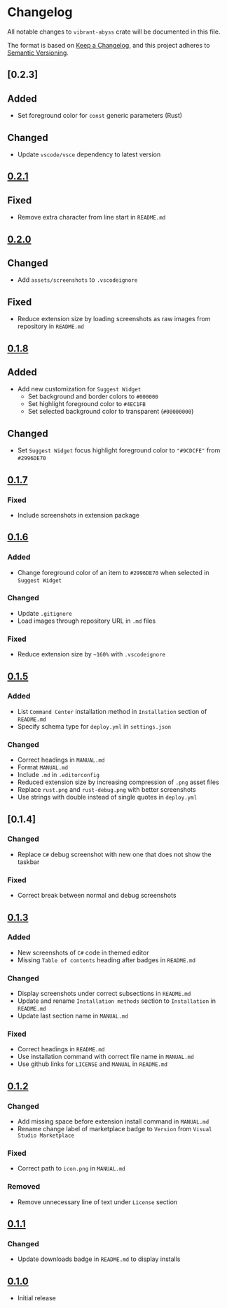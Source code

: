 # Changelog

All notable changes to `vibrant-abyss` crate will be documented in this file.

The format is based on [Keep a Changelog], and this project adheres to
[Semantic Versioning].

## [0.2.3]

## Added

- Set foreground color for `const` generic parameters (Rust)

## Changed

- Update `vscode/vsce` dependency to latest version

## [0.2.1]

## Fixed

- Remove extra character from line start in `README.md`

## [0.2.0]

## Changed

- Add `assets/screenshots` to `.vscodeignore`

## Fixed

- Reduce extension size by loading screenshots as raw images from repository in `README.md`

## [0.1.8]

## Added

- Add new customization for `Suggest Widget`
  - Set background and border colors to `#000000`
  - Set highlight foreground color to `#4EC1FB`
  - Set selected background color to transparent (`#00000000`)

## Changed

- Set `Suggest Widget` focus highlight foreground color to `"#9CDCFE"` from `#2996DE70`

## [0.1.7]

### Fixed

- Include screenshots in extension package

## [0.1.6]

### Added

- Change foreground color of an item to `#2996DE70` when selected in `Suggest Widget`

### Changed

- Update `.gitignore`
- Load images through repository URL in `.md` files

### Fixed

- Reduce extension size by `~160%` with `.vscodeignore`

## [0.1.5]

### Added

- List `Command Center` installation method in `Installation` section of
  `README.md`
- Specify schema type for `deploy.yml` in `settings.json`

### Changed

- Correct headings in `MANUAL.md`
- Format `MANUAL.md`
- Include `.md` in `.editorconfig`
- Reduced extension size by increasing compression of `.png` asset files
- Replace `rust.png` and `rust-debug.png` with better screenshots
- Use strings with double instead of single quotes in `deploy.yml`

## [0.1.4]

### Changed

- Replace `C#` debug screenshot with new one that does not show the taskbar

### Fixed

- Correct break between normal and debug screenshots

## [0.1.3]

### Added

- New screenshots of `C#` code in themed editor
- Missing `Table of contents` heading after badges in `README.md`

### Changed

- Display screenshots under correct subsections in `README.md`
- Update and rename `Installation methods` section to `Installation` in
  `README.md`
- Update last section name in `MANUAL.md`

### Fixed

- Correct headings in `README.md`
- Use installation command with correct file name in `MANUAL.md`
- Use github links for `LICENSE` and `MANUAL` in `README.md`

## [0.1.2]

### Changed

- Add missing space before extension install command in `MANUAL.md`
- Rename change label of marketplace badge to `Version` from
  `Visual Studio Marketplace`

### Fixed

- Correct path to `icon.png` in `MANUAL.md`

### Removed

- Remove unnecessary line of text under `License` section

## [0.1.1]

### Changed

- Update downloads badge in `README.md` to display installs

## [0.1.0]

- Initial release

<!-- Links -->

[Keep a Changelog]: https://keepachangelog.com/en/1.0.0/
[Semantic Versioning]: https://semver.org/spec/v2.0.0.html

<!-- Versions -->

[0.2.1]: https://github.com/noelhorvath/vibrant-abyss/releases/tag/v0.2.1
[0.2.0]: https://github.com/noelhorvath/vibrant-abyss/releases/tag/v0.2.0
[0.1.8]: https://github.com/noelhorvath/vibrant-abyss/releases/tag/v0.1.8
[0.1.7]: https://github.com/noelhorvath/vibrant-abyss/releases/tag/v0.1.7
[0.1.6]: https://github.com/noelhorvath/vibrant-abyss/releases/tag/v0.1.6
[0.1.5]: https://github.com/noelhorvath/vibrant-abyss/releases/tag/v0.1.5
[0.1.3]: https://github.com/noelhorvath/vibrant-abyss/releases/tag/v0.1.3
[0.1.2]: https://github.com/noelhorvath/vibrant-abyss/releases/tag/v0.1.2
[0.1.1]: https://github.com/noelhorvath/vibrant-abyss/releases/tag/v0.1.1
[0.1.0]: https://github.com/noelhorvath/vibrant-abyss/releases/tag/v0.1.0
